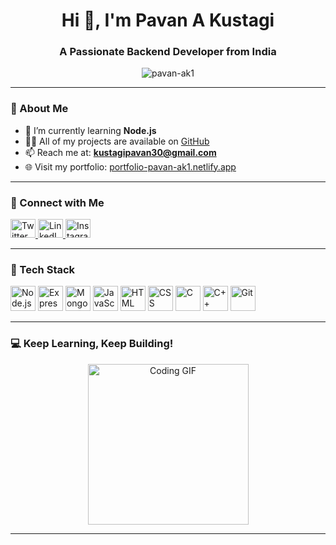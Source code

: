 <h1 align="center">Hi 👋, I'm Pavan A Kustagi</h1>
<h3 align="center">A Passionate Backend Developer from India</h3>

<p align="center">
  <img src="https://komarev.com/ghpvc/?username=pavan-ak1&label=Profile%20views&color=0e75b6&style=flat" alt="pavan-ak1" />
</p>

---

### 🚀 About Me

- 🌱 I’m currently learning **Node.js**  
- 👨‍💻 All of my projects are available on [GitHub](https://github.com/pavan-ak1)  
- 📫 Reach me at: **kustagipavan30@gmail.com**  
- 🌐 Visit my portfolio: [portfolio-pavan-ak1.netlify.app](https://portfolio-pavan-ak1.netlify.app/)

---

### 🤝 Connect with Me

<p align="left">
  <a href="https://twitter.com/pavan_kustagi" target="_blank">
    <img src="https://raw.githubusercontent.com/rahuldkjain/github-profile-readme-generator/master/src/images/icons/Social/twitter.svg" alt="Twitter" width="40" height="30" />
  </a>
  <a href="https://linkedin.com/in/pavan-a-kustagi" target="_blank">
    <img src="https://raw.githubusercontent.com/rahuldkjain/github-profile-readme-generator/master/src/images/icons/Social/linked-in-alt.svg" alt="LinkedIn" width="40" height="30" />
  </a>
  <a href="https://instagram.com/_pavan02._" target="_blank">
    <img src="https://raw.githubusercontent.com/rahuldkjain/github-profile-readme-generator/master/src/images/icons/Social/instagram.svg" alt="Instagram" width="40" height="30" />
  </a>
</p>

---

### 🧰 Tech Stack

<p align="left">
  <!-- Backend -->
  <img src="https://cdn.jsdelivr.net/gh/devicons/devicon/icons/nodejs/nodejs-original.svg" height="40" alt="Node.js" />
  <img src="https://cdn.jsdelivr.net/gh/devicons/devicon/icons/express/express-original-wordmark.svg" height="40" alt="Express" />
  <img src="https://cdn.jsdelivr.net/gh/devicons/devicon/icons/mongodb/mongodb-original-wordmark.svg" height="40" alt="MongoDB" />
  
  <!-- Frontend -->
  <img src="https://cdn.jsdelivr.net/gh/devicons/devicon/icons/javascript/javascript-original.svg" height="40" alt="JavaScript" />
  <img src="https://cdn.jsdelivr.net/gh/devicons/devicon/icons/html5/html5-original-wordmark.svg" height="40" alt="HTML" />
  <img src="https://cdn.jsdelivr.net/gh/devicons/devicon/icons/css3/css3-original-wordmark.svg" height="40" alt="CSS" />

  <!-- Others -->
  <img src="https://cdn.jsdelivr.net/gh/devicons/devicon/icons/c/c-original.svg" height="40" alt="C" />
  <img src="https://cdn.jsdelivr.net/gh/devicons/devicon/icons/cplusplus/cplusplus-original.svg" height="40" alt="C++" />
  <img src="https://www.vectorlogo.zone/logos/git-scm/git-scm-icon.svg" height="40" alt="Git" />
</p>

---



### 💻 Keep Learning, Keep Building!

<div align="center">
  <img height="257" src="https://user-images.githubusercontent.com/74038190/212749447-bfb7e725-6987-49d9-ae85-2015e3e7cc41.gif" alt="Coding GIF" />
</div>

---
